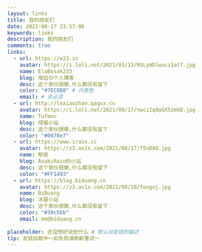 ```yaml
---
layout: links
title: 我的朋友们
date: 2021-08-17 23:57:06
keywords: links
description: 我的朋友们
comments: true
links:
  - url: https://e23.in
    avatar: https://i.loli.net/2021/03/13/RSLyWDlwuci1atf.jpg
    name: ElaBosak233
    blog: 埃拉の个人博客
    desc: 这个家伙很懒,什么都没有留下
    color: "#7EC8B8" # 代表色
    email: # 非必须
  - url: http://lmxiaozhan.qaqxx.cn
    avatar: https://i.loli.net/2021/08/17/nwciIq9aGX5zmkD.jpg
    name: Tufmoc
    blog: 绿猫小站
    desc: 这个家伙很懒,什么都没有留下
    color: "#0078e7"
  - url: https://www.irain.cc
    avatar: https://z3.ax1x.com/2021/08/17/f5vDAO.jpg
    name: 郁辰
    blog: AsakiRain的小站
    desc: 这个家伙很懒,什么都没有留下
    color: "#FF1493"
  - url: https://blog.biduang.cn
    avatar: https://z3.ax1x.com/2021/08/18/foogoj.jpg
    name: BiDuang
    blog: 冰屋小站
    desc: 这个家伙很懒,什么都没有留下
    color: "#39c5bb"
    email: me@biduang.cn
    
placeholder: 还没想好说些什么 # 默认对友链的描述
tip: 友链加载中～如失败请刷新重试～
---
```

